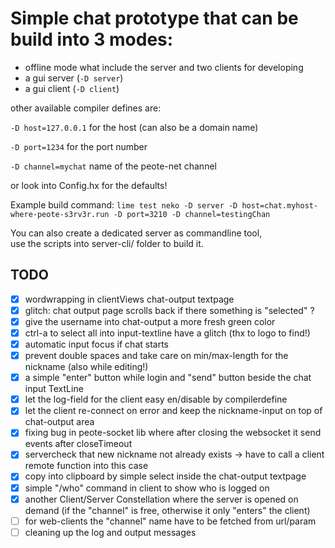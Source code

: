 # Simple chat prototype that can be build into 3 modes:

- offline mode what include the server and two clients for developing
- a gui server (`-D server`)
- a gui client (`-D client`)

other available compiler defines are:  

`-D host=127.0.0.1` for the host (can also be a domain name)  

`-D port=1234` for the port number  

`-D channel=mychat` name of the peote-net channel  

or look into Config.hx for the defaults!

Example build command:
`lime test neko -D server -D host=chat.myhost-where-peote-s3rv3r.run -D port=3210 -D channel=testingChan`
  

You can also create a dedicated server as commandline tool,  
use the scripts into server-cli/ folder to build it.


## TODO

- [x] wordwrapping in clientViews chat-output textpage
- [x] glitch: chat output page scrolls back if there something is "selected" ?
- [x] give the username into chat-output a more fresh green color
- [x] ctrl-a to select all into input-textline have a glitch (thx to logo to find!)
- [x] automatic input focus if chat starts
- [x] prevent double spaces and take care on min/max-length for the nickname (also while editing!)
- [x] a simple "enter" button while login and "send" button beside the chat input TextLine
- [x] let the log-field for the client easy en/disable by compilerdefine
- [x] let the client re-connect on error and keep the nickname-input on top of chat-output area
- [x] fixing bug in peote-socket lib where after closing the websocket it send events after closeTimeout
- [x] servercheck that new nickname not already exists -> have to call a client remote function into this case
- [x] copy into clipboard by simple select inside the chat-output textpage
- [x] simple "/who" command in client to show who is logged on
- [x] another Client/Server Constellation where the server is opened on demand (if the "channel" is free, otherwise it only "enters" the client)
- [ ] for web-clients the "channel" name have to be fetched from url/param
- [ ] cleaning up the log and output messages
